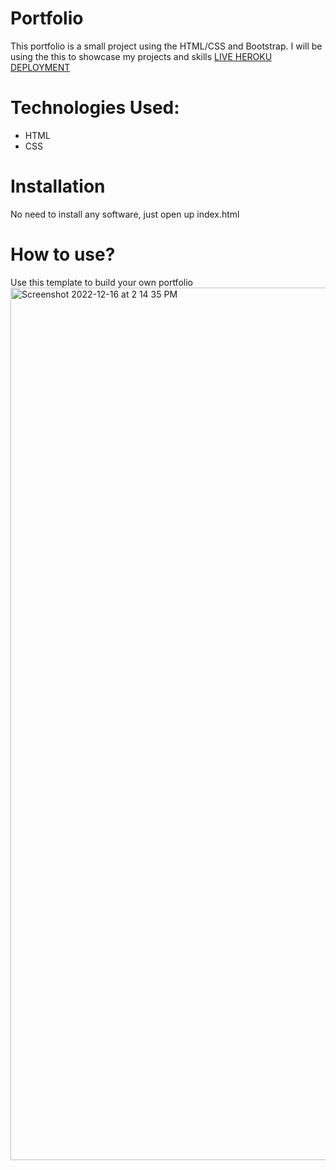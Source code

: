 # Portfolio
This portfolio is a small project using the HTML/CSS and Bootstrap. I will be using the this to showcase my projects and skills [LIVE HEROKU DEPLOYMENT](https://portfolio-amber-stewart.herokuapp.com/)
# Technologies Used:
* HTML
* CSS
# Installation
 No need to install any software, just open up index.html
# How to use?
Use this template to build your own portfolio
<img width="1396" alt="Screenshot 2022-12-16 at 2 14 35 PM" src="https://user-images.githubusercontent.com/103478899/208059224-35d452d7-72d6-4a8d-b1c7-fb40f227d30e.png">
